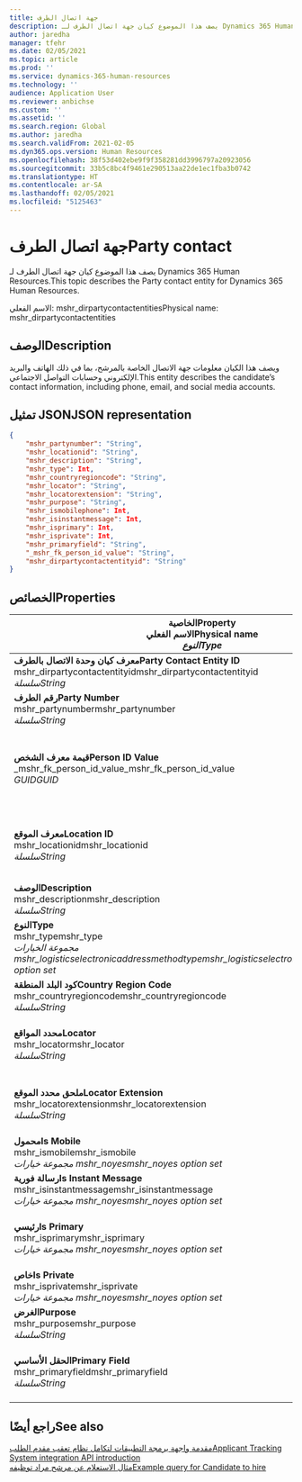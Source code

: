 ```yaml
---
title: جهة اتصال الطرف
description: يصف هذا الموضوع كيان جهة اتصال الطرف لـ Dynamics 365 Human Resources.
author: jaredha
manager: tfehr
ms.date: 02/05/2021
ms.topic: article
ms.prod: ''
ms.service: dynamics-365-human-resources
ms.technology: ''
audience: Application User
ms.reviewer: anbichse
ms.custom: ''
ms.assetid: ''
ms.search.region: Global
ms.author: jaredha
ms.search.validFrom: 2021-02-05
ms.dyn365.ops.version: Human Resources
ms.openlocfilehash: 38f53d402ebe9f9f358281dd3996797a20923056
ms.sourcegitcommit: 33b5c8bc4f9461e290513aa22de1ec1fba3b0742
ms.translationtype: HT
ms.contentlocale: ar-SA
ms.lasthandoff: 02/05/2021
ms.locfileid: "5125463"
---
```

# <a name="party-contact"></a><span data-ttu-id="104af-103">جهة اتصال الطرف</span><span class="sxs-lookup"><span data-stu-id="104af-103">Party contact</span></span>

<span data-ttu-id="104af-104">يصف هذا الموضوع كيان جهة اتصال الطرف لـ Dynamics 365 Human Resources.</span><span class="sxs-lookup"><span data-stu-id="104af-104">This topic describes the Party contact entity for Dynamics 365 Human Resources.</span></span>

<span data-ttu-id="104af-105">الاسم الفعلي: mshr_dirpartycontactentities</span><span class="sxs-lookup"><span data-stu-id="104af-105">Physical name: mshr_dirpartycontactentities</span></span>

## <a name="description"></a><span data-ttu-id="104af-106">الوصف</span><span class="sxs-lookup"><span data-stu-id="104af-106">Description</span></span>

<span data-ttu-id="104af-107">ويصف هذا الكيان معلومات جهة الاتصال الخاصة بالمرشح، بما في ذلك الهاتف والبريد الإلكتروني وحسابات التواصل الاجتماعي.</span><span class="sxs-lookup"><span data-stu-id="104af-107">This entity describes the candidate’s contact information, including phone, email, and social media accounts.</span></span>

## <a name="json-representation"></a><span data-ttu-id="104af-108">تمثيل JSON</span><span class="sxs-lookup"><span data-stu-id="104af-108">JSON representation</span></span>

```json
{
    "mshr_partynumber": "String",
    "mshr_locationid": "String",
    "mshr_description": "String",
    "mshr_type": Int,
    "mshr_countryregioncode": "String",
    "mshr_locator": "String",
    "mshr_locatorextension": "String",
    "mshr_purpose": "String",
    "mshr_ismobilephone": Int,
    "mshr_isinstantmessage": Int,
    "mshr_isprimary": Int,
    "mshr_isprivate": Int,
    "mshr_primaryfield": "String",
    "_mshr_fk_person_id_value": "String",
    "mshr_dirpartycontactentityid": "String"
}
```

## <a name="properties"></a><span data-ttu-id="104af-109">الخصائص</span><span class="sxs-lookup"><span data-stu-id="104af-109">Properties</span></span>

| <span data-ttu-id="104af-110">الخاصية</span><span class="sxs-lookup"><span data-stu-id="104af-110">Property</span></span><br><span data-ttu-id="104af-111">**الاسم الفعلي**</span><span class="sxs-lookup"><span data-stu-id="104af-111">**Physical name**</span></span><br><span data-ttu-id="104af-112">**_النوع_**</span><span class="sxs-lookup"><span data-stu-id="104af-112">**_Type_**</span></span> | <span data-ttu-id="104af-113">استخدام</span><span class="sxs-lookup"><span data-stu-id="104af-113">Use</span></span> | <span data-ttu-id="104af-114">الوصف</span><span class="sxs-lookup"><span data-stu-id="104af-114">Description</span></span> |
| --- | --- | --- |
| <span data-ttu-id="104af-115">**معرف كيان وحدة الاتصال بالطرف**</span><span class="sxs-lookup"><span data-stu-id="104af-115">**Party Contact Entity ID**</span></span><br><span data-ttu-id="104af-116">mshr_dirpartycontactentityid</span><span class="sxs-lookup"><span data-stu-id="104af-116">mshr_dirpartycontactentityid</span></span><br><span data-ttu-id="104af-117">*سلسلة*</span><span class="sxs-lookup"><span data-stu-id="104af-117">*String*</span></span> | <span data-ttu-id="104af-118">للقراءة فقط</span><span class="sxs-lookup"><span data-stu-id="104af-118">Read-only</span></span><br><span data-ttu-id="104af-119">مطلوب</span><span class="sxs-lookup"><span data-stu-id="104af-119">Required</span></span> | <span data-ttu-id="104af-120">معرف فريد منشأ بواسطة النظام لسجل الكيان.</span><span class="sxs-lookup"><span data-stu-id="104af-120">System-generated unique identifier for the entity record.</span></span> |
| <span data-ttu-id="104af-121">**رقم الطرف**</span><span class="sxs-lookup"><span data-stu-id="104af-121">**Party Number**</span></span><br><span data-ttu-id="104af-122">mshr_partynumber</span><span class="sxs-lookup"><span data-stu-id="104af-122">mshr_partynumber</span></span><br><span data-ttu-id="104af-123">*سلسلة*</span><span class="sxs-lookup"><span data-stu-id="104af-123">*String*</span></span> | <span data-ttu-id="104af-124">قراءة/كتابة</span><span class="sxs-lookup"><span data-stu-id="104af-124">Read/write</span></span><br><span data-ttu-id="104af-125">مطلوب</span><span class="sxs-lookup"><span data-stu-id="104af-125">Required</span></span> | <span data-ttu-id="104af-126">معرف سجل الطرف المرتبط (الشخص).</span><span class="sxs-lookup"><span data-stu-id="104af-126">The ID of the associated party (person) record.</span></span> |
| <span data-ttu-id="104af-127">**قيمة معرف الشخص**</span><span class="sxs-lookup"><span data-stu-id="104af-127">**Person ID Value**</span></span><br><span data-ttu-id="104af-128">_mshr_fk_person_id_value</span><span class="sxs-lookup"><span data-stu-id="104af-128">_mshr_fk_person_id_value</span></span><br><span data-ttu-id="104af-129">*GUID*</span><span class="sxs-lookup"><span data-stu-id="104af-129">*GUID*</span></span> | <span data-ttu-id="104af-130">للقراءة فقط</span><span class="sxs-lookup"><span data-stu-id="104af-130">Read-only</span></span><br><span data-ttu-id="104af-131">مطلوب</span><span class="sxs-lookup"><span data-stu-id="104af-131">Required</span></span><br><span data-ttu-id="104af-132">المفتاح الخارجي: mshr_dirpersonentityid لـ mshr_dirpersonentity</span><span class="sxs-lookup"><span data-stu-id="104af-132">Foreign key: mshr_dirpersonentityid of mshr_dirpersonentity</span></span> | <span data-ttu-id="104af-133">المعرف الفريد المنشأ بواسطة النظام لسجل كيان الطرف (الشخص).</span><span class="sxs-lookup"><span data-stu-id="104af-133">The system-generated identifier of the party (person) entity record.</span></span> |
| <span data-ttu-id="104af-134">**معرف الموقع**</span><span class="sxs-lookup"><span data-stu-id="104af-134">**Location ID**</span></span><br><span data-ttu-id="104af-135">mshr_locationid</span><span class="sxs-lookup"><span data-stu-id="104af-135">mshr_locationid</span></span><br><span data-ttu-id="104af-136">*سلسلة*</span><span class="sxs-lookup"><span data-stu-id="104af-136">*String*</span></span> | <span data-ttu-id="104af-137">قراءة/كتابة</span><span class="sxs-lookup"><span data-stu-id="104af-137">Read/write</span></span><br><span data-ttu-id="104af-138">مطلوب</span><span class="sxs-lookup"><span data-stu-id="104af-138">Required</span></span> | <span data-ttu-id="104af-139">معرف الموقع الخاص بسجل العنوان.</span><span class="sxs-lookup"><span data-stu-id="104af-139">The location ID of the address record.</span></span> <span data-ttu-id="104af-140">الإعداد في كيان mshr_logisticspostaladdresslocationcdsentity.</span><span class="sxs-lookup"><span data-stu-id="104af-140">Set up in mshr_logisticspostaladdresslocationcdsentity entity.</span></span> |
| <span data-ttu-id="104af-141">**‏‏الوصف**</span><span class="sxs-lookup"><span data-stu-id="104af-141">**Description**</span></span><br><span data-ttu-id="104af-142">mshr_description</span><span class="sxs-lookup"><span data-stu-id="104af-142">mshr_description</span></span><br><span data-ttu-id="104af-143">*سلسلة*</span><span class="sxs-lookup"><span data-stu-id="104af-143">*String*</span></span> | <span data-ttu-id="104af-144">قراءة/كتابة</span><span class="sxs-lookup"><span data-stu-id="104af-144">Read/write</span></span><br><span data-ttu-id="104af-145">مطلوب</span><span class="sxs-lookup"><span data-stu-id="104af-145">Required</span></span> | <span data-ttu-id="104af-146">الوصف الخاص بتفاصيل جهة الاتصال.</span><span class="sxs-lookup"><span data-stu-id="104af-146">The description of the contact details.</span></span> |
| <span data-ttu-id="104af-147">**النوع**</span><span class="sxs-lookup"><span data-stu-id="104af-147">**Type**</span></span><br><span data-ttu-id="104af-148">mshr_type</span><span class="sxs-lookup"><span data-stu-id="104af-148">mshr_type</span></span><br><span data-ttu-id="104af-149">*مجموعة الخيارات mshr_logisticselectronicaddressmethodtype*</span><span class="sxs-lookup"><span data-stu-id="104af-149">*mshr_logisticselectronicaddressmethodtype option set*</span></span> | <span data-ttu-id="104af-150">قراءة/كتابة</span><span class="sxs-lookup"><span data-stu-id="104af-150">Read/write</span></span><br><span data-ttu-id="104af-151">مطلوب</span><span class="sxs-lookup"><span data-stu-id="104af-151">Required</span></span> | <span data-ttu-id="104af-152">نوع تفاصيل جهة الاتصال.</span><span class="sxs-lookup"><span data-stu-id="104af-152">The contact detail type.</span></span> |
| <span data-ttu-id="104af-153">**كود البلد المنطقة**</span><span class="sxs-lookup"><span data-stu-id="104af-153">**Country Region Code**</span></span><br><span data-ttu-id="104af-154">mshr_countryregioncode</span><span class="sxs-lookup"><span data-stu-id="104af-154">mshr_countryregioncode</span></span><br><span data-ttu-id="104af-155">*سلسلة*</span><span class="sxs-lookup"><span data-stu-id="104af-155">*String*</span></span> | <span data-ttu-id="104af-156">قراءة/كتابة</span><span class="sxs-lookup"><span data-stu-id="104af-156">Read/write</span></span><br><span data-ttu-id="104af-157">اختياري</span><span class="sxs-lookup"><span data-stu-id="104af-157">Optional</span></span> | <span data-ttu-id="104af-158">بلد أو منطقة العنوان.</span><span class="sxs-lookup"><span data-stu-id="104af-158">The country or region of the address.</span></span> |
| <span data-ttu-id="104af-159">**محدد المواقع**</span><span class="sxs-lookup"><span data-stu-id="104af-159">**Locator**</span></span><br><span data-ttu-id="104af-160">mshr_locator</span><span class="sxs-lookup"><span data-stu-id="104af-160">mshr_locator</span></span><br><span data-ttu-id="104af-161">*سلسلة*</span><span class="sxs-lookup"><span data-stu-id="104af-161">*String*</span></span> | <span data-ttu-id="104af-162">قراءة/كتابة</span><span class="sxs-lookup"><span data-stu-id="104af-162">Read/write</span></span><br><span data-ttu-id="104af-163">اختياري</span><span class="sxs-lookup"><span data-stu-id="104af-163">Optional</span></span> | <span data-ttu-id="104af-164">تفاصيل جهة الاتصال.</span><span class="sxs-lookup"><span data-stu-id="104af-164">The contact details.</span></span> <span data-ttu-id="104af-165">على سبيل المثال، إذا كان النوع **عنوان بريد إلكتروني**، فسيحتوي هذا الحقل على عنوان البريد الإلكتروني الخاص بالمرشح.</span><span class="sxs-lookup"><span data-stu-id="104af-165">For example, if the type is **Email address**, then this field contains the candidate’s email address.</span></span> |
| <span data-ttu-id="104af-166">**ملحق محدد الموقع**</span><span class="sxs-lookup"><span data-stu-id="104af-166">**Locator Extension**</span></span><br><span data-ttu-id="104af-167">mshr_locatorextension</span><span class="sxs-lookup"><span data-stu-id="104af-167">mshr_locatorextension</span></span><br><span data-ttu-id="104af-168">*سلسلة*</span><span class="sxs-lookup"><span data-stu-id="104af-168">*String*</span></span> | <span data-ttu-id="104af-169">قراءة/كتابة</span><span class="sxs-lookup"><span data-stu-id="104af-169">Read/write</span></span><br><span data-ttu-id="104af-170">اختياري</span><span class="sxs-lookup"><span data-stu-id="104af-170">Optional</span></span> | <span data-ttu-id="104af-171">ملحق محدد الموقع.</span><span class="sxs-lookup"><span data-stu-id="104af-171">The locator extension.</span></span> <span data-ttu-id="104af-172">على سبيل المثال، إذا كان النوع **الهاتف**، فإن هذه الخاصية ستحتوي على ملحق رقم الهاتف.</span><span class="sxs-lookup"><span data-stu-id="104af-172">For example, if the type is **Phone**, then this property would contain the phone number extension.</span></span> |
| <span data-ttu-id="104af-173">**محمول**</span><span class="sxs-lookup"><span data-stu-id="104af-173">**Is Mobile**</span></span><br><span data-ttu-id="104af-174">mshr_ismobile</span><span class="sxs-lookup"><span data-stu-id="104af-174">mshr_ismobile</span></span><br><span data-ttu-id="104af-175">*مجموعة خيارات mshr_noyes*</span><span class="sxs-lookup"><span data-stu-id="104af-175">*mshr_noyes option set*</span></span> | <span data-ttu-id="104af-176">قراءة/كتابة</span><span class="sxs-lookup"><span data-stu-id="104af-176">Read/write</span></span><br><span data-ttu-id="104af-177">مطلوب</span><span class="sxs-lookup"><span data-stu-id="104af-177">Required</span></span> | <span data-ttu-id="104af-178">تحديد ما إذا كان الهاتف رقم جوال أم لا.</span><span class="sxs-lookup"><span data-stu-id="104af-178">Specifies whether the phone is a mobile number.</span></span> |
| <span data-ttu-id="104af-179">**رسالة فورية**</span><span class="sxs-lookup"><span data-stu-id="104af-179">**Is Instant Message**</span></span><br><span data-ttu-id="104af-180">mshr_isinstantmessage</span><span class="sxs-lookup"><span data-stu-id="104af-180">mshr_isinstantmessage</span></span><br><span data-ttu-id="104af-181">*مجموعة خيارات mshr_noyes*</span><span class="sxs-lookup"><span data-stu-id="104af-181">*mshr_noyes option set*</span></span> | <span data-ttu-id="104af-182">قراءة/كتابة</span><span class="sxs-lookup"><span data-stu-id="104af-182">Read/write</span></span><br><span data-ttu-id="104af-183">مطلوب</span><span class="sxs-lookup"><span data-stu-id="104af-183">Required</span></span> | <span data-ttu-id="104af-184">تحديد ما إذا كان الهاتف ممكّنا للمراسلة الفورية أم لا.</span><span class="sxs-lookup"><span data-stu-id="104af-184">Specifies whether the phone is enabled for instant messaging.</span></span> |
| <span data-ttu-id="104af-185">**رئيسي**</span><span class="sxs-lookup"><span data-stu-id="104af-185">**Is Primary**</span></span><br><span data-ttu-id="104af-186">mshr_isprimary</span><span class="sxs-lookup"><span data-stu-id="104af-186">mshr_isprimary</span></span><br><span data-ttu-id="104af-187">*مجموعة خيارات mshr_noyes*</span><span class="sxs-lookup"><span data-stu-id="104af-187">*mshr_noyes option set*</span></span> | <span data-ttu-id="104af-188">قراءة/كتابة</span><span class="sxs-lookup"><span data-stu-id="104af-188">Read/write</span></span><br><span data-ttu-id="104af-189">مطلوب</span><span class="sxs-lookup"><span data-stu-id="104af-189">Required</span></span> | <span data-ttu-id="104af-190">يحدد جهة الاتصال الرئيسية لنوع جهة الاتصال.</span><span class="sxs-lookup"><span data-stu-id="104af-190">Determines the primary contact of the contact type.</span></span> <span data-ttu-id="104af-191">يجب أن يكون هناك سجل أساسي واحد فقط لكل نوع جهة اتصال.</span><span class="sxs-lookup"><span data-stu-id="104af-191">There must be only one primary record per contact type.</span></span> |
| <span data-ttu-id="104af-192">**خاص**</span><span class="sxs-lookup"><span data-stu-id="104af-192">**Is Private**</span></span><br><span data-ttu-id="104af-193">mshr_isprivate</span><span class="sxs-lookup"><span data-stu-id="104af-193">mshr_isprivate</span></span><br><span data-ttu-id="104af-194">*مجموعة خيارات mshr_noyes*</span><span class="sxs-lookup"><span data-stu-id="104af-194">*mshr_noyes option set*</span></span> | <span data-ttu-id="104af-195">قراءة/كتابة</span><span class="sxs-lookup"><span data-stu-id="104af-195">Read/write</span></span><br><span data-ttu-id="104af-196">مطلوب</span><span class="sxs-lookup"><span data-stu-id="104af-196">Required</span></span> | <span data-ttu-id="104af-197">يحدد ما إذا كان هذا العنوان عبارة عن عنوان خاص للشخص أم لا.</span><span class="sxs-lookup"><span data-stu-id="104af-197">Identifies whether this address is a private address for the person.</span></span> |
| <span data-ttu-id="104af-198">**الغرض**</span><span class="sxs-lookup"><span data-stu-id="104af-198">**Purpose**</span></span><br><span data-ttu-id="104af-199">mshr_purpose</span><span class="sxs-lookup"><span data-stu-id="104af-199">mshr_purpose</span></span><br><span data-ttu-id="104af-200">*سلسلة*</span><span class="sxs-lookup"><span data-stu-id="104af-200">*String*</span></span> | <span data-ttu-id="104af-201">قراءة/كتابة</span><span class="sxs-lookup"><span data-stu-id="104af-201">Read/write</span></span><br><span data-ttu-id="104af-202">اختياري</span><span class="sxs-lookup"><span data-stu-id="104af-202">Optional</span></span> | <span data-ttu-id="104af-203">الغرض/الدور لتفاصيل جهة الاتصال.</span><span class="sxs-lookup"><span data-stu-id="104af-203">The purpose/role of the contact details.</span></span> |
| <span data-ttu-id="104af-204">**الحقل الأساسي**</span><span class="sxs-lookup"><span data-stu-id="104af-204">**Primary Field**</span></span><br><span data-ttu-id="104af-205">mshr_primaryfield</span><span class="sxs-lookup"><span data-stu-id="104af-205">mshr_primaryfield</span></span><br><span data-ttu-id="104af-206">*سلسلة*</span><span class="sxs-lookup"><span data-stu-id="104af-206">*String*</span></span> | <span data-ttu-id="104af-207">للقراءة فقط</span><span class="sxs-lookup"><span data-stu-id="104af-207">Read-only</span></span><br><span data-ttu-id="104af-208">مطلوب</span><span class="sxs-lookup"><span data-stu-id="104af-208">Required</span></span> | <span data-ttu-id="104af-209">حقل يستخدم كمعرف أساسي لسجل الكيان.</span><span class="sxs-lookup"><span data-stu-id="104af-209">Field used as a primary identifier of the entity record.</span></span> <span data-ttu-id="104af-210">مجموعة رقم الطرف والنوع والوصف ومحدد الموقع.</span><span class="sxs-lookup"><span data-stu-id="104af-210">Combination of party number, type, description, and locator.</span></span> |

## <a name="see-also"></a><span data-ttu-id="104af-211">راجع أيضًا</span><span class="sxs-lookup"><span data-stu-id="104af-211">See also</span></span>

[<span data-ttu-id="104af-212">مقدمة واجهة برمجة التطبيقات لتكامل نظام تعقب مقدم الطلب</span><span class="sxs-lookup"><span data-stu-id="104af-212">Applicant Tracking System integration API introduction</span></span>](hr-admin-integration-ats-api-introduction.md)<br>
[<span data-ttu-id="104af-213">مثال الاستعلام عن مرشح مراد توظيفه</span><span class="sxs-lookup"><span data-stu-id="104af-213">Example query for Candidate to hire</span></span>](hr-admin-integration-ats-api-candidate-to-hire-example-query.md)

